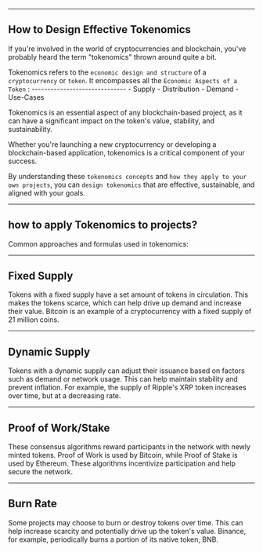 
--------------------------------------
How to Design Effective Tokenomics
--------------------------------------

If you're involved in the world of cryptocurrencies and blockchain, you've probably heard the term "tokenomics" thrown around quite a bit. 

Tokenomics refers to the `economic design and structure` of a `cryptocurrency` or `token`. 
It encompasses all the `Economic Aspects of a Token` :
    ------------------------------
    - Supply
    - Distribution
    - Demand
    - Use-Cases

Tokenomics is an essential aspect of any blockchain-based project, as it can have a significant impact on the token's value, stability, and sustainability.

Whether you're launching a new cryptocurrency or developing a blockchain-based application, tokenomics is a critical component of your success.

By understanding these `tokenomics concepts` and `how they apply to your own projects`, you can `design tokenomics` that are effective, sustainable, and aligned with your goals.



-------------------------------------
how to apply Tokenomics to projects?
-------------------------------------
Common approaches and formulas used in tokenomics:


---------------
Fixed Supply
--------------- 
Tokens with a fixed supply have a set amount of tokens in circulation. This makes the tokens scarce, which can help drive up demand and increase their value. Bitcoin is an example of a cryptocurrency with a fixed supply of 21 million coins.


---------------
Dynamic Supply
---------------
Tokens with a dynamic supply can adjust their issuance based on factors such as demand or network usage. This can help maintain stability and prevent inflation. For example, the supply of Ripple's XRP token increases over time, but at a decreasing rate.


------------------------------
Proof of Work/Stake
------------------------------
These consensus algorithms reward participants in the network with newly minted tokens. Proof of Work is used by Bitcoin, while Proof of Stake is used by Ethereum. These algorithms incentivize participation and help secure the network.


---------------
Burn Rate
---------------
Some projects may choose to burn or destroy tokens over time. This can help increase scarcity and potentially drive up the token's value. Binance, for example, periodically burns a portion of its native token, BNB.